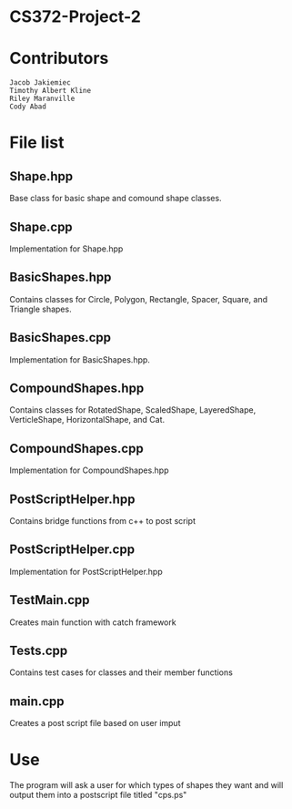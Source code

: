 # CS372-Project-2

# Contributors 
    Jacob Jakiemiec
    Timothy Albert Kline
    Riley Maranville
    Cody Abad

# File list

## Shape.hpp
  Base class for basic shape and comound shape classes.
  
## Shape.cpp
  Implementation for Shape.hpp
  
## BasicShapes.hpp
  Contains classes for Circle, Polygon, Rectangle, Spacer, Square, and Triangle shapes.

## BasicShapes.cpp
  Implementation for BasicShapes.hpp.

## CompoundShapes.hpp
  Contains classes for RotatedShape, ScaledShape, LayeredShape, VerticleShape, HorizontalShape, and Cat.
  
## CompoundShapes.cpp
  Implementation for CompoundShapes.hpp
  
## PostScriptHelper.hpp
  Contains bridge functions from c++ to post script
  
## PostScriptHelper.cpp
  Implementation for PostScriptHelper.hpp
  
## TestMain.cpp
  Creates main function with catch framework
  
## Tests.cpp
  Contains test cases for classes and their member functions
  
## main.cpp
  Creates a post script file based on user imput

# Use
  The program will ask a user for which types of shapes they want and will output them into a postscript file titled "cps.ps"
 
